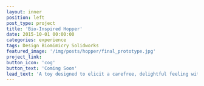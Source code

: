 ```yaml
---
layout: inner
position: left
post_type: project
title: 'Bio-Inspired Hopper'
date: 2015-10-01 00:00:00
categories: experience
tags: Design Biomimicry Solidworks
featured_image: '/img/posts/hopper/final_prototype.jpg'
project_link:
button_icon: 'cog'
button_text: 'Coming Soon'
lead_text: 'A toy designed to elicit a carefree, delightful feeling with a click-beetle inspired triggering mechanism.'
---
```

